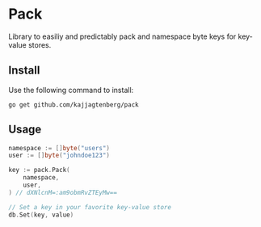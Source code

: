 # Pack

Library to easiliy and predictably pack and namespace byte keys for key-value stores.

## Install

Use the following command to install:

```
go get github.com/kajjagtenberg/pack
```

## Usage

```Go
namespace := []byte("users")
user := []byte("johndoe123")

key := pack.Pack(
    namespace,
    user,
) // dXNlcnM=:am9obmRvZTEyMw==

// Set a key in your favorite key-value store
db.Set(key, value)
```
